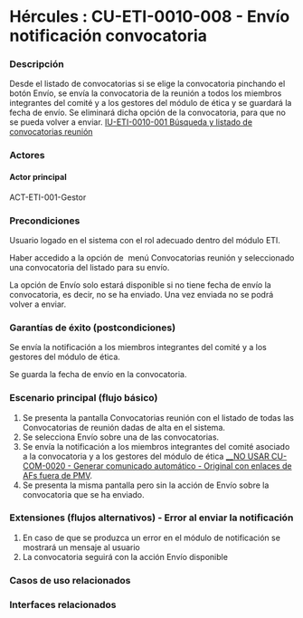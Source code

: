 # Hércules : CU\-ETI\-0010\-008 \- Envío notificación convocatoria







### Descripción

Desde el listado de convocatorias si se elige la convocatoria pinchando el botón Envío, se envía la convocatoria de la reunión a todos los miembros integrantes del comité y a los gestores del módulo de ética y se guardará la fecha de envío. Se eliminará dicha opción de la convocatoria, para que no se pueda volver a enviar. [IU\-ETI\-0010\-001 Búsqueda y listado de convocatorias reunión](/hercules/sgi-sistema-de-gestion-de-investigacion/requisitos-y-analisis-funcional/analisis-funcional-sgi-hercules/eti-modulo-de-etica/eti-interfaz-de-usuario/iu-eti-0010-gestion-de-convocatorias-reunion/iu-eti-0010-001-busqueda-y-listado-de-convocatorias-reunion.md "/hercules/sgi-sistema-de-gestion-de-investigacion/requisitos-y-analisis-funcional/analisis-funcional-sgi-hercules/eti-modulo-de-etica/eti-interfaz-de-usuario/iu-eti-0010-gestion-de-convocatorias-reunion/iu-eti-0010-001-busqueda-y-listado-de-convocatorias-reunion.md")

### Actores

#### Actor principal

ACT\-ETI\-001\-Gestor

### Precondiciones

Usuario logado en el sistema con el rol adecuado dentro del módulo ETI.

Haber accedido a la opción de  menú Convocatorias reunión y seleccionado una convocatoria del listado para su envío.

La opción de Envío solo estará disponible si no tiene fecha de envío la convocatoria, es decir, no se ha enviado. Una vez enviada no se podrá volver a enviar.

### Garantías de éxito (postcondiciones)

Se envía la notificación a los miembros integrantes del comité y a los gestores del módulo de ética.

Se guarda la fecha de envío en la convocatoria.

### Escenario principal (flujo básico)

1. Se presenta la pantalla Convocatorias reunión con el listado de todas las Convocatorias de reunión dadas de alta en el sistema.
2. Se selecciona Envío sobre una de las convocatorias.
3. Se envía la notificación a los miembros integrantes del comité asociado a la convocatoria y a los gestores del módulo de ética [\_\_NO USAR CU\-COM\-0020 \- Generar comunicado automático \- Original con enlaces de AFs fuera de PMV](https://confluence.um.es/confluence/pages/createpage.action?spaceKey=HERCULES&title=__NO+USAR+CU-COM-0020+-+Generar+comunicado+autom%C3%A1tico+-+Original+con+enlaces+de+AFs+fuera+de+PMV&linkCreation=true&fromPageId=597852491 "/confluence/pages/createpage.action?spaceKey=HERCULES&title=__NO+USAR+CU-COM-0020+-+Generar+comunicado+autom%C3%A1tico+-+Original+con+enlaces+de+AFs+fuera+de+PMV&linkCreation=true&fromPageId=597852491").
4. Se presenta la misma pantalla pero sin la acción de Envío sobre la convocatoria que se ha enviado.

### Extensiones (flujos alternativos) \- Error al enviar la notificación

1. En caso de que se produzca un error en el módulo de notificación se mostrará un mensaje al usuario
2. La convocatoria seguirá con la acción Envío disponible






### Casos de uso relacionados







### Interfaces relacionados









